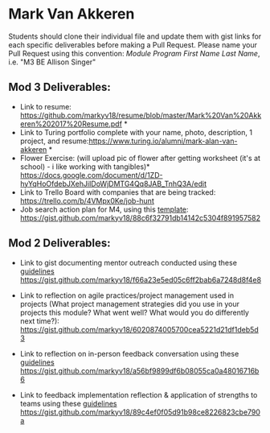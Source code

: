 # Mark Van Akkeren

Students should clone their individual file and update them with gist links for each specific deliverables before making a Pull Request. Please name your Pull Request using this convention: *Module Program First Name Last Name*, i.e. "M3 BE Allison Singer"

## Mod 3 Deliverables:

* Link to resume: https://github.com/markyv18/resume/blob/master/Mark%20Van%20Akkeren%202017%20Resume.pdf  *
* Link to Turing portfolio complete with your name, photo, description, 1 project, and resume:https://www.turing.io/alumni/mark-alan-van-akkeren *
* Flower Exercise:  (will upload pic of flower after getting worksheet (it's at school) - i like working with tangibles)*
https://docs.google.com/document/d/1ZD-hyYqHoOfdebJXehJiIDoWjDMTG4Qq8JAB_TnhQ3A/edit
* Link to Trello Board with companies that are being tracked: https://trello.com/b/4VMpx0Ke/job-hunt
* Job search action plan for M4, using this [template](https://github.com/turingschool/career-development-curriculum/blob/master/module_three/mod_4_action_plan_template.md): https://gist.github.com/markyv18/88c6f32791db14142c5304f891957582

## Mod 2 Deliverables:
* Link to gist documenting mentor outreach conducted using these [guidelines](https://github.com/turingschool/career-development-curriculum/blob/master/module_two/cold_outreach_i_guidelines.md)
https://gist.github.com/markyv18/f66a23e5ed05c6ff2bab6a7248d8f4e8

* Link to reflection on agile practices/project management used in projects (What project management strategies did you use in your projects this module? What went well? What would you do differently next time?):
https://gist.github.com/markyv18/6020874005700cea5221d21df1deb5d3

* Link to reflection on in-person feedback conversation using these [guidelines](https://github.com/turingschool/career-development-curriculum/blob/master/module_two/feedback_conversation_reflection_guidelines.md)
https://gist.github.com/markyv18/a56bf9899df6b08055ca0a48016716b6

* Link to feedback implementation reflection & application of strengths to teams using these [guidelines](https://github.com/turingschool/career-development-curriculum/blob/master/module_two/feedback_implementation_strengths_reflection.md)
https://gist.github.com/markyv18/89c4ef0f05d91b98ce8226823cbe790a
